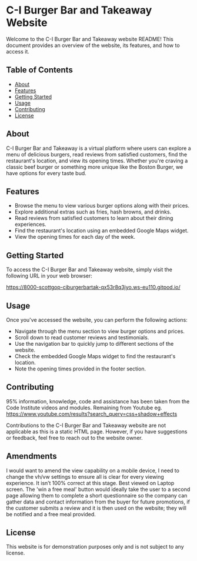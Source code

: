 # C-I Burger Bar and Takeaway Website

Welcome to the C-I Burger Bar and Takeaway website README! This document provides an overview of the website, its features, and how to access it.

## Table of Contents
- [About](#about)
- [Features](#features)
- [Getting Started](#getting-started)
- [Usage](#usage)
- [Contributing](#contributing)
- [License](#license)

## About
C-I Burger Bar and Takeaway is a virtual platform where users can explore a menu of delicious burgers, read reviews from satisfied customers, find the restaurant's location, and view its opening times. Whether you're craving a classic beef burger or something more unique like the Boston Burger, we have options for every taste bud.

## Features
- Browse the menu to view various burger options along with their prices.
- Explore additional extras such as fries, hash browns, and drinks.
- Read reviews from satisfied customers to learn about their dining experiences.
- Find the restaurant's location using an embedded Google Maps widget.
- View the opening times for each day of the week.

## Getting Started
To access the C-I Burger Bar and Takeaway website, simply visit the following URL in your web browser:

https://8000-scottgop-ciburgerbartak-qx53r8q3jyo.ws-eu110.gitpod.io/

## Usage
Once you've accessed the website, you can perform the following actions:

- Navigate through the menu section to view burger options and prices.
- Scroll down to read customer reviews and testimonials.
- Use the navigation bar to quickly jump to different sections of the website.
- Check the embedded Google Maps widget to find the restaurant's location.
- Note the opening times provided in the footer section.

## Contributing
95% information, knowledge, code and assistance has been taken from the Code Institute videos and modules. 
Remaining from Youtube eg. https://www.youtube.com/results?search_query=css+shadow+effects

Contributions to the C-I Burger Bar and Takeaway website are not applicable as this is a static HTML page. However, if you have suggestions or feedback, feel free to reach out to the website owner.

## Amendments
I would want to amend the view capability on a mobile device, I need to change the vh/vw settings to ensure all is clear for every viewing experience. It isn’t 100% correct at this stage. Best viewed on Laptop screen. 
The 'win a free meal' button would ideally take the user to a second page allowing them to complete a short questionnaire so the company can gather data and contact information from the buyer for future promotions, if the customer submits a review and it is then used on the website; they will be notified and a free meal provided. 

## License
This website is for demonstration purposes only and is not subject to any license.
